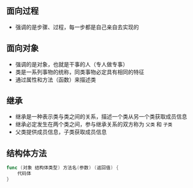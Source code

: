 ## 面向过程
- 强调的是步骤、过程，每一步都是自己亲自去实现的

## 面向对象
- 强调的是对象，也就是干事的人（专人做专事）
- 类是一系列事物的统称，同类事物必定具有相同的特征
- 通过属性和方法（函数）来描述类

## 继承
- 继承是一种表示类与类之间的关系，描述一个类从另一个类获取成员信息
- 继承必定发生在两个类之间，参与继承关系的双方称为 `父类` 和 `子类`
- 父类提供成员信息，子类获取成员信息

## 结构体方法
```go
func (对象 结构体类型) 方法名(参数) (返回值) {
	代码体
}
```